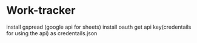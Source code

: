 # Work-tracker


install gspread (google api for sheets)
install oauth
get api key(credentails for using the api) as credentails.json
